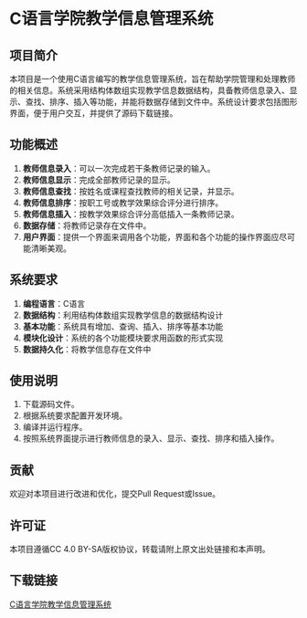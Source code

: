 # C语言学院教学信息管理系统

## 项目简介

本项目是一个使用C语言编写的教学信息管理系统，旨在帮助学院管理和处理教师的相关信息。系统采用结构体数组实现教学信息数据结构，具备教师信息录入、显示、查找、排序、插入等功能，并能将数据存储到文件中。系统设计要求包括图形界面，便于用户交互，并提供了源码下载链接。

## 功能概述

1. **教师信息录入**：可以一次完成若干条教师记录的输入。
2. **教师信息显示**：完成全部教师记录的显示。
3. **教师信息查找**：按姓名或课程查找教师的相关记录，并显示。
4. **教师信息排序**：按职工号或教学效果综合评分进行排序。
5. **教师信息插入**：按教学效果综合评分高低插入一条教师记录。
6. **数据存储**：将教师记录存在文件中。
7. **用户界面**：提供一个界面来调用各个功能，界面和各个功能的操作界面应尽可能清晰美观。

## 系统要求

1. **编程语言**：C语言
2. **数据结构**：利用结构体数组实现教学信息的数据结构设计
3. **基本功能**：系统具有增加、查询、插入、排序等基本功能
4. **模块化设计**：系统的各个功能模块要求用函数的形式实现
5. **数据持久化**：将教学信息存在文件中

## 使用说明

1. 下载源码文件。
2. 根据系统要求配置开发环境。
3. 编译并运行程序。
4. 按照系统界面提示进行教师信息的录入、显示、查找、排序和插入操作。

## 贡献

欢迎对本项目进行改进和优化，提交Pull Request或Issue。

## 许可证

本项目遵循CC 4.0 BY-SA版权协议，转载请附上原文出处链接和本声明。

## 下载链接

[C语言学院教学信息管理系统](https://pan.quark.cn/s/5e9db52aa202)